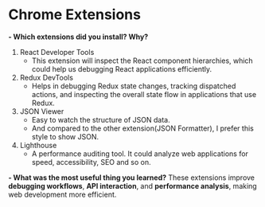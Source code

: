 # Chrome Extensions

**- Which extensions did you install? Why?**

1. React Developer Tools
   - This extension will inspect the React component hierarchies, which could
     help us debugging React applications efficiently.
2. Redux DevTools
   - Helps in debugging Redux state changes, tracking dispatched actions, and
     inspecting the overall state flow in applications that use Redux.
3. JSON Viewer
   - Easy to watch the structure of JSON data.
   - And compared to the other extension(JSON Formatter), I prefer this style to
     show JSON.
4. Lighthouse
   - A performance auditing tool. It could analyze web applications for speed,
     accessibility, SEO and so on.

**- What was the most useful thing you learned?** These extensions improve
**debugging workflows**, **API interaction**, and **performance analysis**,
making web development more efficient.
